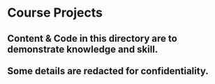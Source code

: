 # Course Projects
## Content & Code in this directory are to demonstrate knowledge and skill. <br> <br> Some details are redacted for confidentiality. 
